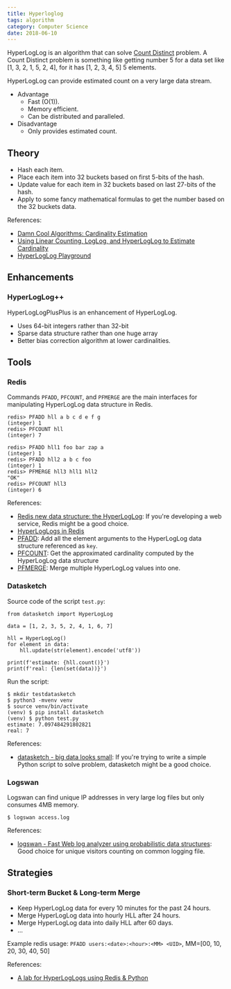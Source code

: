 ```yaml
---
title: Hyperloglog
tags: algorithm
category: Computer Science
date: 2018-06-10
---
```


HyperLogLog is an algorithm that can solve [Count Distinct](count-distinct) problem. A Count Distinct problem is something like getting number 5 for a data set like [1, 3, 2, 1, 5, 2, 4], for it has [1, 2, 3, 4, 5] 5 elements. 

HyperLogLog can provide estimated count on a very large data stream.

* Advantage
    * Fast (O(1)).
    * Memory efficient.
    * Can be distributed and paralleled.
* Disadvantage
    * Only provides estimated count.

## Theory

* Hash each item.
* Place each item into 32 buckets based on first 5-bits of the hash.
* Update value for each item in 32 buckets based on last 27-bits of the hash.
* Apply to some fancy mathematical formulas to get the number based on the 32 buckets data. 

References:

* [Damn Cool Algorithms: Cardinality Estimation](http://blog.notdot.net/2012/09/Dam-Cool-Algorithms-Cardinality-Estimation)
* [Using Linear Counting, LogLog, and HyperLogLog to Estimate Cardinality](http://www.moderndescartes.com/essays/hyperloglog/index.html)
* [HyperLogLog  Playground](https://djhworld.github.io/hyperloglog/)


## Enhancements

### HyperLogLog++

HyperLogLogPlusPlus is an enhancement of HyperLogLog.

* Uses 64-bit integers rather than 32-bit
* Sparse data structure rather than one huge array
* Better bias correction algorithm at lower cardinalities.

## Tools

### Redis

Commands `PFADD`, `PFCOUNT`, and `PFMERGE` are the main interfaces for manipulating HyperLogLog data structure in Redis.

```
redis> PFADD hll a b c d e f g
(integer) 1
redis> PFCOUNT hll
(integer) 7

redis> PFADD hll1 foo bar zap a
(integer) 1
redis> PFADD hll2 a b c foo
(integer) 1
redis> PFMERGE hll3 hll1 hll2
"OK"
redis> PFCOUNT hll3
(integer) 6
```

References:

* [Redis new data structure: the HyperLogLog](http://antirez.com/news/75): If you're developing a web service, Redis might be a good choice.
* [HyperLogLogs in Redis](https://robots.thoughtbot.com/hyperloglogs-in-redis)
* [PFADD](https://redis.io/commands/pfadd): Add all the element arguments to the HyperLogLog data structure referenced as `key`.
* [PFCOUNT](https://redis.io/commands/pfcount): Get the approximated cardinality computed by the HyperLogLog data structure
* [PFMERGE](https://redis.io/commands/pfmerge): Merge multiple HyperLogLog values into one.

### Datasketch

Source code of the script `test.py`:

```
from datasketch import HyperLogLog

data = [1, 2, 3, 5, 2, 4, 1, 6, 7]

hll = HyperLogLog()
for element in data:
    hll.update(str(element).encode('utf8'))

print(f'estimate: {hll.count()}')
print(f'real: {len(set(data))}')
```

Run the script:

```
$ mkdir testdatasketch
$ python3 -mvenv venv
$ source venv/bin/activate
(venv) $ pip install datasketch
(venv) $ python test.py
estimate: 7.097484291802821
real: 7
```

References:

* [datasketch - big data looks small](https://ekzhu.github.io/datasketch/hyperloglog.html): If you're trying to write a simple Python script to solve problem, datasketch might be a good choice.

### Logswan

Logswan can find unique IP addresses in very large log files but only consumes 4MB memory.

```
$ logswan access.log
```

References:

* [logswan - Fast Web log analyzer using probabilistic data structures](https://www.logswan.org/): Good choice for unique visitors counting on common logging file.

## Strategies

### Short-term Bucket & Long-term Merge

* Keep HyperLogLog data for every 10 minutes for the past 24 hours.
* Merge HyperLogLog data into hourly HLL after 24 hours.
* Merge HyperLogLog data into daily HLL after 60 days.
* ...

Example redis usage: `PFADD users:<date>:<hour>:<MM> <UID>`, MM=[00, 10, 20, 30, 40, 50]

References:

* [A lab for HyperLogLogs using Redis & Python](https://gist.github.com/DavidJFelix/113fad6a0a7affdd880d)


